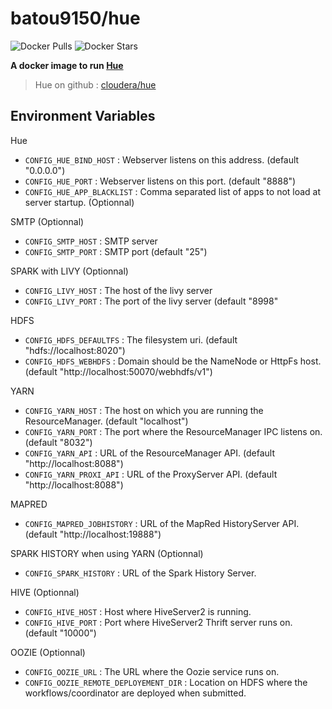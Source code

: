 # batou9150/hue

![Docker Pulls](https://img.shields.io/docker/pulls/batou9150/hue.svg)
![Docker Stars](https://img.shields.io/docker/stars/batou9150/hue.svg)

**A docker image to run [Hue](http://gethue.com)**

> Hue on github : [cloudera/hue](https://github.com/cloudera/hue)

## Environment Variables

Hue
* `CONFIG_HUE_BIND_HOST` : Webserver listens on this address. (default "0.0.0.0")
* `CONFIG_HUE_PORT` : Webserver listens on this port. (default "8888")
* `CONFIG_HUE_APP_BLACKLIST` : Comma separated list of apps to not load at server startup. (Optionnal)

SMTP (Optionnal)
* `CONFIG_SMTP_HOST` : SMTP server
* `CONFIG_SMTP_PORT` : SMTP port (default "25")

SPARK with LIVY (Optionnal)
* `CONFIG_LIVY_HOST` : The host of the livy server
* `CONFIG_LIVY_PORT` : The port of the livy server (default "8998"

HDFS
* `CONFIG_HDFS_DEFAULTFS` : The filesystem uri. (default "hdfs://localhost:8020")
* `CONFIG_HDFS_WEBHDFS` : Domain should be the NameNode or HttpFs host. (default "http://localhost:50070/webhdfs/v1")

YARN
* `CONFIG_YARN_HOST` : The host on which you are running the ResourceManager. (default "localhost")
* `CONFIG_YARN_PORT` : The port where the ResourceManager IPC listens on. (default "8032")
* `CONFIG_YARN_API` : URL of the ResourceManager API. (default "http://localhost:8088")
* `CONFIG_YARN_PROXI_API` : URL of the ProxyServer API. (default "http://localhost:8088")

MAPRED
* `CONFIG_MAPRED_JOBHISTORY` : URL of the MapRed HistoryServer API. (default "http://localhost:19888")

SPARK HISTORY when using YARN (Optionnal)
* `CONFIG_SPARK_HISTORY` : URL of the Spark History Server.

HIVE (Optionnal)
* `CONFIG_HIVE_HOST` : Host where HiveServer2 is running.
* `CONFIG_HIVE_PORT` : Port where HiveServer2 Thrift server runs on. (default "10000")

OOZIE (Optionnal)
* `CONFIG_OOZIE_URL` : The URL where the Oozie service runs on.
* `CONFIG_OOZIE_REMOTE_DEPLOYEMENT_DIR` : Location on HDFS where the workflows/coordinator are deployed when submitted.
